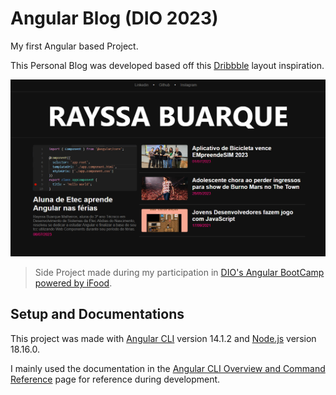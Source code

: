 # Angular Blog (DIO 2023)
My first Angular based Project.

This Personal Blog was developed based off this [Dribbble](https://dribbble.com/shots/18089191-Blog-Layout) layout inspiration.

![Print da tela do Blog desenvolvido](/src/assets/thumbnail.png)

>Side Project made during my participation in [DIO's Angular BootCamp powered by iFood](https://web.dio.me/track/potencia-tech-angular-developer-powered-ifood).

## Setup and Documentations

This project was made with [Angular CLI](https://github.com/angular/angular-cli) version 14.1.2 and [Node.js](https://nodejs.org/en/docs) version 18.16.0.

I mainly used the documentation in the [Angular CLI Overview and Command Reference](https://angular.io/cli) page for reference during development.

<!---
    Handling: Components, Browser Responsitivity and Angular Routes
-->


